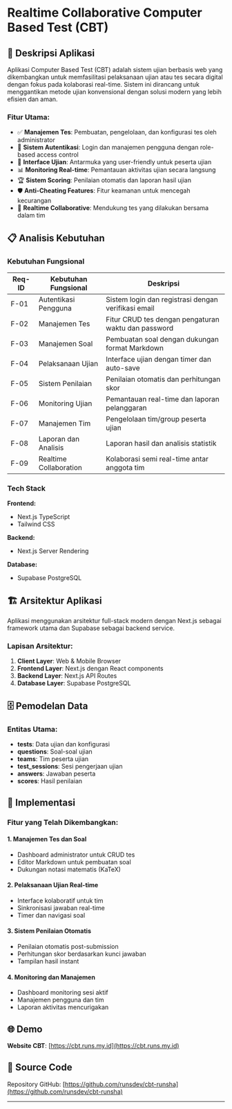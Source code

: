 # Realtime Collaborative Computer Based Test (CBT)

## 🎯 Deskripsi Aplikasi

Aplikasi Computer Based Test (CBT) adalah sistem ujian berbasis web yang dikembangkan untuk memfasilitasi pelaksanaan ujian atau tes secara digital dengan fokus pada kolaborasi real-time. Sistem ini dirancang untuk menggantikan metode ujian konvensional dengan solusi modern yang lebih efisien dan aman.

### Fitur Utama:

- ✅ **Manajemen Tes**: Pembuatan, pengelolaan, dan konfigurasi tes oleh administrator
- 🔐 **Sistem Autentikasi**: Login dan manajemen pengguna dengan role-based access control
- 📝 **Interface Ujian**: Antarmuka yang user-friendly untuk peserta ujian
- 📊 **Monitoring Real-time**: Pemantauan aktivitas ujian secara langsung
- 🏆 **Sistem Scoring**: Penilaian otomatis dan laporan hasil ujian
- 🛡️ **Anti-Cheating Features**: Fitur keamanan untuk mencegah kecurangan
- 👥 **Realtime Collaborative**: Mendukung tes yang dilakukan bersama dalam tim

## 📋 Analisis Kebutuhan

### Kebutuhan Fungsional

| Req-ID | Kebutuhan Fungsional   | Deskripsi                                           |
| ------ | ---------------------- | --------------------------------------------------- |
| F-01   | Autentikasi Pengguna   | Sistem login dan registrasi dengan verifikasi email |
| F-02   | Manajemen Tes          | Fitur CRUD tes dengan pengaturan waktu dan password |
| F-03   | Manajemen Soal         | Pembuatan soal dengan dukungan format Markdown      |
| F-04   | Pelaksanaan Ujian      | Interface ujian dengan timer dan auto-save          |
| F-05   | Sistem Penilaian       | Penilaian otomatis dan perhitungan skor             |
| F-06   | Monitoring Ujian       | Pemantauan real-time dan laporan pelanggaran        |
| F-07   | Manajemen Tim          | Pengelolaan tim/group peserta ujian                 |
| F-08   | Laporan dan Analisis   | Laporan hasil dan analisis statistik                |
| F-09   | Realtime Collaboration | Kolaborasi semi real-time antar anggota tim         |

### Tech Stack

**Frontend:**

- Next.js TypeScript
- Tailwind CSS

**Backend:**

- Next.js Server Rendering

**Database:**

- Supabase PostgreSQL

## 🏗️ Arsitektur Aplikasi

Aplikasi menggunakan arsitektur full-stack modern dengan Next.js sebagai framework utama dan Supabase sebagai backend service.

### Lapisan Arsitektur:

1. **Client Layer**: Web & Mobile Browser
2. **Frontend Layer**: Next.js dengan React components
3. **Backend Layer**: Next.js API Routes
4. **Database Layer**: Supabase PostgreSQL

## 🗄️ Pemodelan Data

### Entitas Utama:

- **tests**: Data ujian dan konfigurasi
- **questions**: Soal-soal ujian
- **teams**: Tim peserta ujian
- **test_sessions**: Sesi pengerjaan ujian
- **answers**: Jawaban peserta
- **scores**: Hasil penilaian

## 🚀 Implementasi

### Fitur yang Telah Dikembangkan:

#### 1. Manajemen Tes dan Soal

- Dashboard administrator untuk CRUD tes
- Editor Markdown untuk pembuatan soal
- Dukungan notasi matematis (KaTeX)

#### 2. Pelaksanaan Ujian Real-time

- Interface kolaboratif untuk tim
- Sinkronisasi jawaban real-time
- Timer dan navigasi soal

#### 3. Sistem Penilaian Otomatis

- Penilaian otomatis post-submission
- Perhitungan skor berdasarkan kunci jawaban
- Tampilan hasil instant

#### 4. Monitoring dan Manajemen

- Dashboard monitoring sesi aktif
- Manajemen pengguna dan tim
- Laporan aktivitas mencurigakan

## 🌐 Demo

**Website CBT**: [https://cbt.runs.my.id](https://cbt.runs.my.id)

## 📁 Source Code

Repository GitHub: [https://github.com/runsdev/cbt-runsha](https://github.com/runsdev/cbt-runsha)

---
